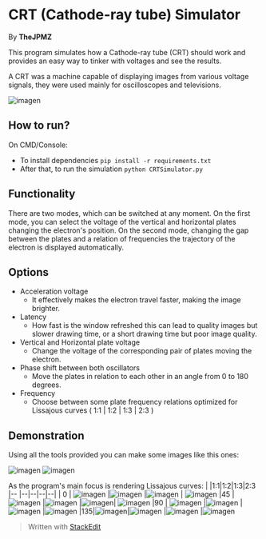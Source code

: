 # CRT (Cathode-ray tube) Simulator
By **TheJPMZ**

This program simulates how a Cathode-ray tube (CRT) should work and provides an easy way to tinker with voltages and see the results. 

A CRT was a machine capable of displaying images from various voltage signals, they were used mainly for oscilloscopes and televisions.

![imagen](https://user-images.githubusercontent.com/64183934/137262036-cd78e342-70db-46d2-ac0d-38b864be256e.png)

## How to run?
On CMD/Console:
- To install dependencies ```pip install -r requirements.txt```
- After that, to run the simulation ```python CRTSimulator.py```


## Functionality
There are two modes, which can be switched at any moment.
On the first mode, you can select the voltage of the vertical and horizontal plates changing the electron's position. 
On the second mode, changing the gap between the plates and a relation of frequencies the trajectory of the electron is displayed automatically.

## Options
- Acceleration voltage 
	- It effectively makes the electron travel faster, making the image brighter.
- Latency
	- How fast is the window refreshed this can lead to quality images but slower drawing time, or a short drawing time but poor image quality.
- Vertical and Horizontal plate voltage
	- Change the voltage of the corresponding pair of plates moving the electron.
- Phase shift between both oscillators
	- Move the plates in relation to each other in an angle from 0 to 180 degrees.
- Frequency
	- Choose between some plate frequency relations optimized for Lissajous curves ( 1:1 | 1:2 | 1:3 | 2:3 )

## Demonstration

Using all the tools provided you can make some images like this ones:

![imagen](https://user-images.githubusercontent.com/64183934/137262036-cd78e342-70db-46d2-ac0d-38b864be256e.png)
![imagen](https://user-images.githubusercontent.com/64183934/137265998-5786ea3a-9e3f-4abd-98cc-063c3f62969b.png)

As the program's main focus is rendering Lissajous curves:
|   |1:1|1:2|1:3|2:3
|-- |--|--|--|--|
| 0 | ![imagen](https://user-images.githubusercontent.com/64183934/137271752-903bb165-2a63-449f-ad76-adb0a122a2c8.png) |![imagen](https://user-images.githubusercontent.com/64183934/137271779-0966bba7-ab18-4091-b5eb-0e6ec1072749.png) |![imagen](https://user-images.githubusercontent.com/64183934/137271798-50332db2-a682-4a6d-b6b1-ed466efa048c.png) | ![imagen](https://user-images.githubusercontent.com/64183934/137271827-852ec96f-93d6-4005-a53a-4c345374a51d.png)
|45 | ![imagen](https://user-images.githubusercontent.com/64183934/137272136-f3641c7b-b934-48bc-beb7-be88509ba367.png) |![imagen](https://user-images.githubusercontent.com/64183934/137272178-05649540-abcd-4cb8-a445-75388eb2783d.png) |![imagen](https://user-images.githubusercontent.com/64183934/137272215-d9409cab-f37f-4e0e-837f-280e24ccdcd3.png)| ![imagen](https://user-images.githubusercontent.com/64183934/137272242-1a1d403b-332a-4fa7-92b0-478994acdc47.png)
|90 | ![imagen](https://user-images.githubusercontent.com/64183934/137272473-300bb16c-15a0-4711-9e1b-0c0bd4b5a487.png) |![imagen](https://user-images.githubusercontent.com/64183934/137272496-417ec018-c343-4946-bdcc-9372b56ca1d8.png) |![imagen](https://user-images.githubusercontent.com/64183934/137272518-b69f5069-ff69-4032-b96b-80593c20df2b.png) |![imagen](https://user-images.githubusercontent.com/64183934/137272545-bea51c0a-e235-4b91-a410-d698b0cbd9aa.png)
|135|![imagen](https://user-images.githubusercontent.com/64183934/137272623-ee658ac1-4365-4efd-9580-9a0d6fcc4a87.png)|![imagen](https://user-images.githubusercontent.com/64183934/137272647-d4fe4b79-3075-4dac-82e0-7e9491126198.png) |![imagen](https://user-images.githubusercontent.com/64183934/137272681-e722ddda-ec8a-45b4-8c23-6c5532acee7e.png) |![imagen](https://user-images.githubusercontent.com/64183934/137272710-1c603bb0-476d-47b2-a9da-9bed0a9f9c7e.png)
> Written with [StackEdit](https://stackedit.io/)
